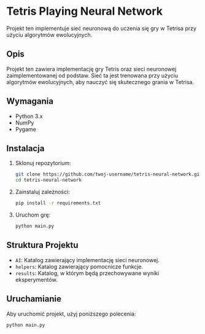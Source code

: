 # Tetris Playing Neural Network

Projekt ten implementuje sieć neuronową do uczenia się gry w Tetrisa przy użyciu algorytmów ewolucyjnych.

## Opis

Projekt ten zawiera implementację gry Tetris oraz sieci neuronowej zaimplementowanej od podstaw. Sieć ta jest trenowana przy użyciu algorytmów ewolucyjnych, aby nauczyć się skutecznego grania w Tetrisa.

## Wymagania

- Python 3.x
- NumPy
- Pygame

## Instalacja

1. Sklonuj repozytorium:

    ```bash
    git clone https://github.com/twoj-username/tetris-neural-network.git
    cd tetris-neural-network
    ```

2. Zainstaluj zależności:

    ```bash
    pip install -r requirements.txt
    ```

3. Uruchom grę:

    ```bash
    python main.py
    ```

## Struktura Projektu

- `AI`: Katalog zawierający implementację sieci neuronowej.
- `helpers`: Katalog zawierający pomocnicze funkcje.
- `results`: Katalog, w którym będą przechowywane wyniki eksperymentów.

## Uruchamianie

Aby uruchomić projekt, użyj poniższego polecenia:

```bash
python main.py

